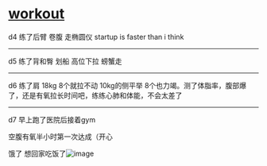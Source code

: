 # [workout](https://github.com/zerone0x/tmpbackup/issues/109)

d4 练了后臂 卷腹 走椭圆仪 startup is faster than i think

---

d5 练了背和臀 划船 高位下拉 螃蟹走 

---

d6 练了肩 18kg 8个就拉不动 10kg的侧平举 8个也力竭。测了体脂率，腹部爆了，还是有氧拉长时间吧，练练心肺和体能，不会太差了

---

d7 早上跑了医院后接着gym

空腹有氧半小时第一次达成（开心 

饿了 想回家吃饭了![image](https://github.com/zerone0x/tmpbackup/assets/39543393/b23f8b04-3b34-4d55-bb62-6c2094bb121b)